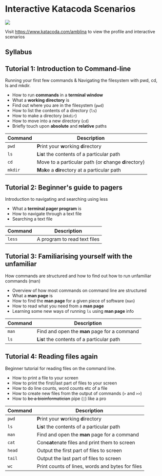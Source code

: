# Interactive Katacoda Scenarios

[![](http://shields.katacoda.com/katacoda/amblina/count.svg)](https://www.katacoda.com/amblina "Get your profile on Katacoda.com")

Visit https://www.katacoda.com/amblina to view the profile and interactive scenarios

## Syllabus


## Tutorial 1: Introduction to Command-line
Running your first few commands & Navigating the filesystem with pwd, cd, ls and mkdir.
* How to run **commands** in a **terminal window**
* What a **working directory** is
* Find out where you are in the filesystem (`pwd`)
* How to list the contents of a directory (`ls`)
* How to make a directory (`mkdir`)
* How to move into a new directory (`cd`)
* Briefly touch upon **absolute** and **relative** paths

|Command|Description|
|-------|----------|
|`pwd`| **P**rint your **w**orking **d**irectory|
|`ls`| **L**i**s**t the contents of a particular path|
|`cd`| Move to a particular path (or **c**hange **d**irectory)|
|`mkdir`| **M**a**k**e a **dir**ectory at a particular path|


## Tutorial 2: Beginner's guide to pagers
Introduction to navigating and searching using less
* What a **terminal pager program** is
* How to navigate through a text file
* Searching a text file

|Command|Description|
|-------|----------|
|`less`| A program to read text files|


## Tutorial 3: Familiarising yourself with the unfamiliar
How commands are structured and how to find out how to run unfamiliar commands (man)
* Overview of how most commands on command line are structured
* What a **man page** is
* How to find the **man page** for a given piece of software (`man`)
* How to read what you need from a **man page**
* Learning some new ways of running `ls` using **man page** info

|Command|Description|
|-------|----------|
|`man`| Find and open the **man** page for a command|
|`ls`| **L**i**s**t the contents of a particular path|


## Tutorial 4: Reading files again
Beginner tutorial for reading files on the command line.
* How to print a file to your screen
* How to print the first/last part of files to your screen
* How to do line counts, word counts etc of a file
* How to create new files from the output of commands (`>` and `>>`)
* How to ~~be a bioinformatician~~ pipe (`|`) like a pro

|Command|Description|
|-------|----------|
|`pwd`| **P**rint your **w**orking **d**irectory|
|`ls`| **L**i**s**t the contents of a particular path|
|`man`| Find and open the **man** page for a command|
|`cat`| Con**cat**enate files and print them to screen |
|`head`| Output the first part of files to screen|
|`tail`| Output the last part of files to screen|
|`wc`| Print counts of lines, words and bytes for files |
